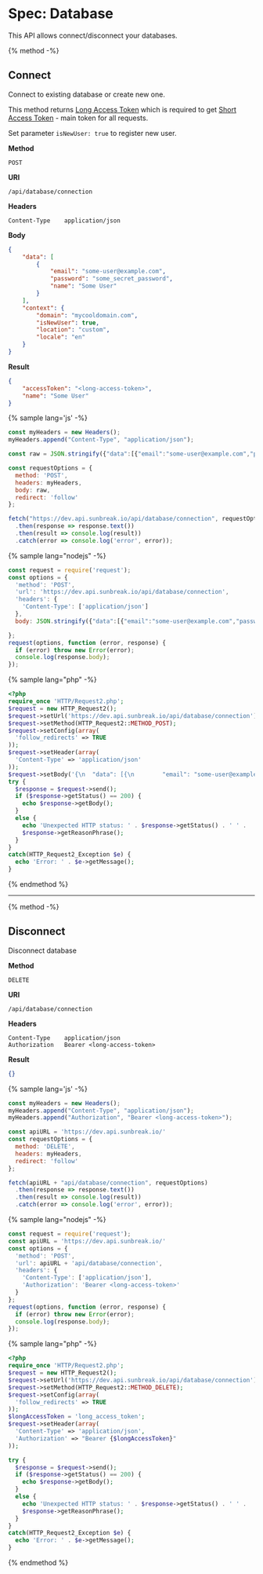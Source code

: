 # Spec: Database

This API allows connect/disconnect your databases.

{% method -%}
## Connect

Connect to existing database or create new one.

This method returns [Long Access Token](../GLOSSARY.md#long-access-token) which is required to get
[Short Access Token](../GLOSSARY.md#short-access-token) - main token for all requests.

Set parameter `isNewUser: true` to register new user.

**Method**

    POST

**URI**

    /api/database/connection

**Headers**

    Content-Type	application/json


**Body**
```json
{
    "data": [
        {
            "email": "some-user@example.com",
            "password": "some_secret_password",
            "name": "Some User"
        }
    ],
    "context": {
        "domain": "mycooldomain.com",
        "isNewUser": true,
        "location": "custom",
        "locale": "en"
    }
}
```

**Result**
```json
{
    "accessToken": "<long-access-token>",
    "name": "Some User"
}
```

{% sample lang='js' -%}
```javascript
const myHeaders = new Headers();
myHeaders.append("Content-Type", "application/json");

const raw = JSON.stringify({"data":[{"email":"some-user@example.com","password":"some_secret_password","name":"Some User"}],"context":{"domain":"mycooldomain.com","isNewUser":true,"location":"custom","locale":"en"}});

const requestOptions = {
  method: 'POST',
  headers: myHeaders,
  body: raw,
  redirect: 'follow'
};

fetch("https://dev.api.sunbreak.io/api/database/connection", requestOptions)
  .then(response => response.text())
  .then(result => console.log(result))
  .catch(error => console.log('error', error));
```

{% sample lang="nodejs" -%}
```javascript
const request = require('request');
const options = {
  'method': 'POST',
  'url': 'https://dev.api.sunbreak.io/api/database/connection',
  'headers': {
    'Content-Type': ['application/json']
  },
  body: JSON.stringify({"data":[{"email":"some-user@example.com","password":"some_secret_password","name":"Some User"}],"context":{"domain":"mycooldomain.com","isNewUser":true,"location":"custom","locale":"en"}})

};
request(options, function (error, response) {
  if (error) throw new Error(error);
  console.log(response.body);
});
```

{% sample lang="php" -%}
```php
<?php
require_once 'HTTP/Request2.php';
$request = new HTTP_Request2();
$request->setUrl('https://dev.api.sunbreak.io/api/database/connection');
$request->setMethod(HTTP_Request2::METHOD_POST);
$request->setConfig(array(
  'follow_redirects' => TRUE
));
$request->setHeader(array(
  'Content-Type' => 'application/json'
));
$request->setBody('{\n	"data": [{\n		"email": "some-user@example.com",\n		"password": "some_secret_password",\n		"name": "Some User"\n	}],\n	"context": {\n		"domain": "mycooldomain.com",\n		"isNewUser": true,\n		"location": "custom",\n		"locale": "en"\n	}\n}');
try {
  $response = $request->send();
  if ($response->getStatus() == 200) {
    echo $response->getBody();
  }
  else {
    echo 'Unexpected HTTP status: ' . $response->getStatus() . ' ' .
    $response->getReasonPhrase();
  }
}
catch(HTTP_Request2_Exception $e) {
  echo 'Error: ' . $e->getMessage();
}
```
{% endmethod %}

---

{% method -%}
## Disconnect

Disconnect database

**Method**

    DELETE

**URI**

    /api/database/connection

**Headers**

    Content-Type	application/json
    Authorization   Bearer <long-access-token>

**Result**
```json
{}
```

{% sample lang='js' -%}
```javascript
const myHeaders = new Headers();
myHeaders.append("Content-Type", "application/json");
myHeaders.append("Authorization", "Bearer <long-access-token>");

const apiURL = 'https://dev.api.sunbreak.io/'
const requestOptions = {
  method: 'DELETE',
  headers: myHeaders,
  redirect: 'follow'
};

fetch(apiURL + "api/database/connection", requestOptions)
  .then(response => response.text())
  .then(result => console.log(result))
  .catch(error => console.log('error', error));
```

{% sample lang="nodejs" -%}
```javascript
const request = require('request');
const apiURL = 'https://dev.api.sunbreak.io/'
const options = {
  'method': 'POST',
  'url': apiURL + 'api/database/connection',
  'headers': {
    'Content-Type': ['application/json'],
    'Authorization': 'Bearer <long-access-token>'
  }
};
request(options, function (error, response) {
  if (error) throw new Error(error);
  console.log(response.body);
});
```

{% sample lang="php" -%}
```php
<?php
require_once 'HTTP/Request2.php';
$request = new HTTP_Request2();
$request->setUrl('https://dev.api.sunbreak.io/api/database/connection');
$request->setMethod(HTTP_Request2::METHOD_DELETE);
$request->setConfig(array(
  'follow_redirects' => TRUE
));
$longAccessToken = 'long_access_token';
$request->setHeader(array(
  'Content-Type' => 'application/json',
  'Authorization' => "Bearer {$longAccessToken}"
));

try {
  $response = $request->send();
  if ($response->getStatus() == 200) {
    echo $response->getBody();
  }
  else {
    echo 'Unexpected HTTP status: ' . $response->getStatus() . ' ' .
    $response->getReasonPhrase();
  }
}
catch(HTTP_Request2_Exception $e) {
  echo 'Error: ' . $e->getMessage();
}
```
{% endmethod %}

<br/>
<br/>
<br/>
